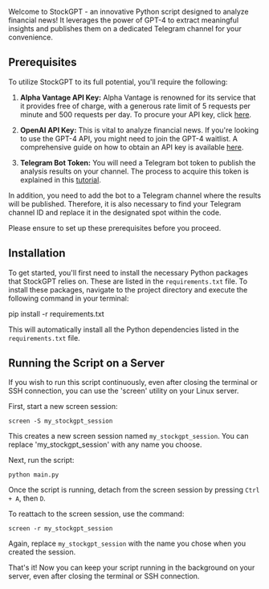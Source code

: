 Welcome to StockGPT - an innovative Python script designed to analyze financial news! It leverages the power of GPT-4 to extract meaningful insights and publishes them on a dedicated Telegram channel for your convenience.

## Prerequisites

To utilize StockGPT to its full potential, you'll require the following:

1. **Alpha Vantage API Key:** Alpha Vantage is renowned for its service that it provides free of charge, with a generous rate limit of 5 requests per minute and 500 requests per day. To procure your API key, click [here](https://www.alphavantage.co/support/#api-key).

2. **OpenAI API Key:** This is vital to analyze financial news. If you're looking to use the GPT-4 API, you might need to join the GPT-4 waitlist. A comprehensive guide on how to obtain an API key is available [here](https://www.howtogeek.com/885918/how-to-get-an-openai-api-key/).

3. **Telegram Bot Token:** You will need a Telegram bot token to publish the analysis results on your channel. The process to acquire this token is explained in this [tutorial](https://www.siteguarding.com/en/how-to-get-telegram-bot-api-token). 

In addition, you need to add the bot to a Telegram channel where the results will be published. Therefore, it is also necessary to find your Telegram channel ID and replace it in the designated spot within the code.

Please ensure to set up these prerequisites before you proceed.

## Installation

To get started, you'll first need to install the necessary Python packages that StockGPT relies on. These are listed in the `requirements.txt` file. To install these packages, navigate to the project directory and execute the following command in your terminal:

pip install -r requirements.txt


This will automatically install all the Python dependencies listed in the `requirements.txt` file.

## Running the Script on a Server

If you wish to run this script continuously, even after closing the terminal or SSH connection, you can use the 'screen' utility on your Linux server.

First, start a new screen session:
```
screen -S my_stockgpt_session

```


This creates a new screen session named `my_stockgpt_session`. You can replace 'my_stockgpt_session' with any name you choose.

Next, run the script:

```
python main.py
```

Once the script is running, detach from the screen session by pressing `Ctrl + A`, then `D`. 

To reattach to the screen session, use the command:
```
screen -r my_stockgpt_session
```

Again, replace `my_stockgpt_session` with the name you chose when you created the session.

That's it! Now you can keep your script running in the background on your server, even after closing the terminal or SSH connection.
